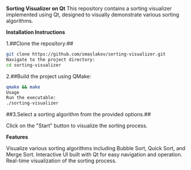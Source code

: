 **Sorting Visualizer on Qt**
This repository contains a sorting visualizer implemented using Qt, designed to visually demonstrate various sorting algorithms.

**Installation Instructions**

1.##Clone the repository:##
```sh
git clone https://github.com/smaslakov/sorting-visualizer.git
Navigate to the project directory:
cd sorting-visualizer
```

2.##Build the project using QMake:

```sh
qmake && make
Usage
Run the executable:
./sorting-visualizer
```

##3.Select a sorting algorithm from the provided options.##

Click on the "Start" button to visualize the sorting process.

**Features**

Visualize various sorting algorithms including Bubble Sort, Quick Sort, and Merge Sort.
Interactive UI built with Qt for easy navigation and operation.
Real-time visualization of the sorting process.
